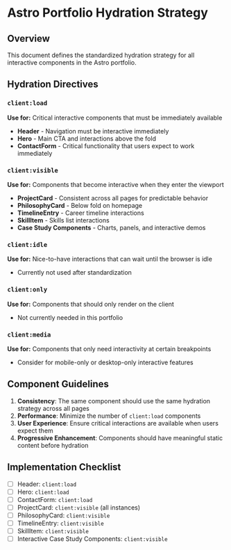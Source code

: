 # Astro Portfolio Hydration Strategy

## Overview

This document defines the standardized hydration strategy for all interactive components in the Astro portfolio.

## Hydration Directives

### `client:load`
**Use for:** Critical interactive components that must be immediately available
- **Header** - Navigation must be interactive immediately
- **Hero** - Main CTA and interactions above the fold
- **ContactForm** - Critical functionality that users expect to work immediately

### `client:visible`
**Use for:** Components that become interactive when they enter the viewport
- **ProjectCard** - Consistent across all pages for predictable behavior
- **PhilosophyCard** - Below fold on homepage
- **TimelineEntry** - Career timeline interactions
- **SkillItem** - Skills list interactions
- **Case Study Components** - Charts, panels, and interactive demos

### `client:idle`
**Use for:** Nice-to-have interactions that can wait until the browser is idle
- Currently not used after standardization

### `client:only`
**Use for:** Components that should only render on the client
- Not currently needed in this portfolio

### `client:media`
**Use for:** Components that only need interactivity at certain breakpoints
- Consider for mobile-only or desktop-only interactive features

## Component Guidelines

1. **Consistency**: The same component should use the same hydration strategy across all pages
2. **Performance**: Minimize the number of `client:load` components
3. **User Experience**: Ensure critical interactions are available when users expect them
4. **Progressive Enhancement**: Components should have meaningful static content before hydration

## Implementation Checklist

- [ ] Header: `client:load`
- [ ] Hero: `client:load`
- [ ] ContactForm: `client:load`
- [ ] ProjectCard: `client:visible` (all instances)
- [ ] PhilosophyCard: `client:visible`
- [ ] TimelineEntry: `client:visible`
- [ ] SkillItem: `client:visible`
- [ ] Interactive Case Study Components: `client:visible`